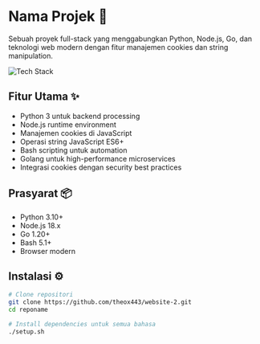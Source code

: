 # Nama Projek 🚀

Sebuah proyek full-stack yang menggabungkan Python, Node.js, Go, dan teknologi web modern dengan fitur manajemen cookies dan string manipulation.

![Tech Stack](https://img.shields.io/badge/tech_stack-multilingual-blue?logo=github)

## Fitur Utama ✨
- Python 3 untuk backend processing
- Node.js runtime environment
- Manajemen cookies di JavaScript
- Operasi string JavaScript ES6+
- Bash scripting untuk automation
- Golang untuk high-performance microservices
- Integrasi cookies dengan security best practices

## Prasyarat 📦

- Python 3.10+
- Node.js 18.x
- Go 1.20+
- Bash 5.1+
- Browser modern

## Instalasi ⚙️

```bash
# Clone repositori
git clone https://github.com/theox443/website-2.git
cd reponame

# Install dependencies untuk semua bahasa
./setup.sh

